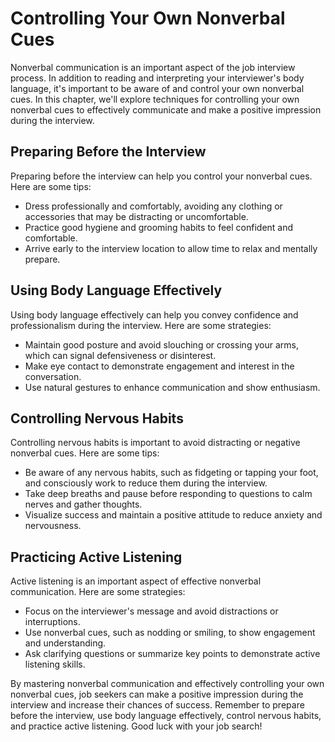 Controlling Your Own Nonverbal Cues
==================================================================================

Nonverbal communication is an important aspect of the job interview process. In addition to reading and interpreting your interviewer's body language, it's important to be aware of and control your own nonverbal cues. In this chapter, we'll explore techniques for controlling your own nonverbal cues to effectively communicate and make a positive impression during the interview.

Preparing Before the Interview
------------------------------

Preparing before the interview can help you control your nonverbal cues. Here are some tips:

* Dress professionally and comfortably, avoiding any clothing or accessories that may be distracting or uncomfortable.
* Practice good hygiene and grooming habits to feel confident and comfortable.
* Arrive early to the interview location to allow time to relax and mentally prepare.

Using Body Language Effectively
-------------------------------

Using body language effectively can help you convey confidence and professionalism during the interview. Here are some strategies:

* Maintain good posture and avoid slouching or crossing your arms, which can signal defensiveness or disinterest.
* Make eye contact to demonstrate engagement and interest in the conversation.
* Use natural gestures to enhance communication and show enthusiasm.

Controlling Nervous Habits
--------------------------

Controlling nervous habits is important to avoid distracting or negative nonverbal cues. Here are some tips:

* Be aware of any nervous habits, such as fidgeting or tapping your foot, and consciously work to reduce them during the interview.
* Take deep breaths and pause before responding to questions to calm nerves and gather thoughts.
* Visualize success and maintain a positive attitude to reduce anxiety and nervousness.

Practicing Active Listening
---------------------------

Active listening is an important aspect of effective nonverbal communication. Here are some strategies:

* Focus on the interviewer's message and avoid distractions or interruptions.
* Use nonverbal cues, such as nodding or smiling, to show engagement and understanding.
* Ask clarifying questions or summarize key points to demonstrate active listening skills.

By mastering nonverbal communication and effectively controlling your own nonverbal cues, job seekers can make a positive impression during the interview and increase their chances of success. Remember to prepare before the interview, use body language effectively, control nervous habits, and practice active listening. Good luck with your job search!
